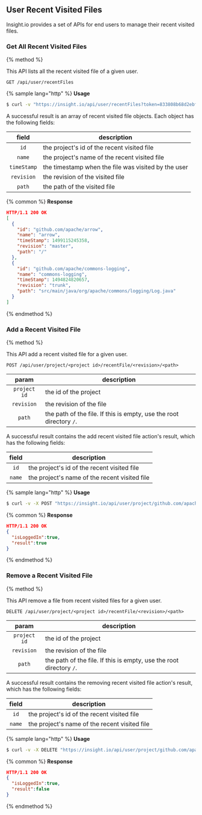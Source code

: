 ## User Recent Visited Files

Insight.io provides a set of APIs for end users to manage their recent visited files.

### Get All Recent Visited Files

{% method %}

This API lists all the recent visited file of a given user.

```
GET /api/user/recentFiles
```

{% sample lang="http" %}
**Usage**

```bash
$ curl -v "https://insight.io/api/user/recentFiles?token=833808b68d2ebfd8e4db5aaf59085851f756a3f0f9d528b4063f831b8fe9755a"
```

A successful result is an array of recent visited file objects. Each object has the following fields:

| field | description |
|:-:|---|
|`id`| the project's id of the recent visited file |
|`name`| the project's name of the recent visited file |
|`timeStamp`| the timestamp when the file was visited by the user |
|`revision`| the revision of the visited file |
|`path`| the path of the visited file |

{% common %}
**Response**

```json
HTTP/1.1 200 OK
[
  {
    "id": "github.com/apache/arrow",
    "name": "arrow",
    "timeStamp": 1499115245358,
    "revision": "master",
    "path": "/"
  },
  {
    "id": "github.com/apache/commons-logging",
    "name": "commons-logging",
    "timeStamp": 1494824820657,
    "revision": "trunk",
    "path": "src/main/java/org/apache/commons/logging/Log.java"
  }
]
```

{% endmethod %}


### Add a Recent Visited File

{% method %}

This API add a recent visited file for a given user.

```
POST /api/user/project/<project id>/recentFile/<revision>/<path>
```

| param | description |
|:-:|---|
|`project id`| the id of the project |
|`revision`| the revision of the file |
|`path`| the path of the file. If this is empty, use the root directory `/`. |

A successful result contains the add recent visited file action's result, which has the following fields:

| field | description |
|:-:|---|
|`id`| the project's id of the recent visited file |
|`name`| the project's name of the recent visited file |

{% sample lang="http" %}
**Usage**

```bash
$ curl -v -X POST "https://insight.io/api/user/project/github.com/apache/commons-logging/recentFile/master/src/main/java/org/apache/commons/logging/Log.java?token=833808b68d2ebfd8e4db5aaf59085851f756a3f0f9d528b4063f831b8fe9755a"
```

{% common %}
**Response**

```json
HTTP/1.1 200 OK
{
  "isLoggedIn":true,
  "result":true
}
```

{% endmethod %}

### Remove a Recent Visited File

{% method %}

This API remove a file from recent visited files for a given user.

```
DELETE /api/user/project/<project id>/recentFile/<revision>/<path>
```

| param | description |
|:-:|---|
|`project id`| the id of the project |
|`revision`| the revision of the file |
|`path`| the path of the file. If this is empty, use the root directory `/`. |

A successful result contains the removing recent visited file action's result, which has the following fields:

| field | description |
|:-:|---|
|`id`| the project's id of the recent visited file |
|`name`| the project's name of the recent visited file |

{% sample lang="http" %}
**Usage**

```bash
$ curl -v -X DELETE "https://insight.io/api/user/project/github.com/apache/commons-logging/recentFile/master/src/main/java/org/apache/commons/logging/Log.java?token=833808b68d2ebfd8e4db5aaf59085851f756a3f0f9d528b4063f831b8fe9755a"
```

{% common %}
**Response**

```json
HTTP/1.1 200 OK
{
  "isLoggedIn":true,
  "result":false
}
```

{% endmethod %}

